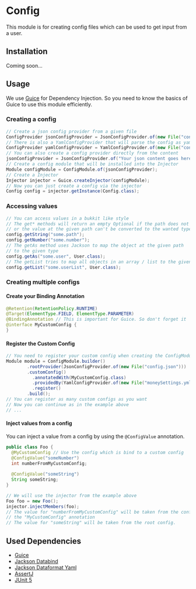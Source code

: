 # Config

This module is for creating config files which can be used to get input from a user.

## Installation

Coming soon...

## Usage

We use [Guice](https://github.com/google/guice) for Dependency Injection.
So you need to know the basics of Guice to use this module efficiently.

### Creating a config

```java
// Create a json config provider from a given file
ConfigProvider jsonConfigProvider = JsonConfigProvider.of(new File("config.json"));
// There is also a YamlConfigProvider that will parse the config as yaml
ConfigProvider yamlConfigProvider = YamlConfigProvider.of(new File("config.yaml"));
// You can also create a config provider directly from the content
jsonConfigProvider = JsonConfigProvider.of("Your json content goes here");
// Create a config module that will be installed into the Injector
Module configModule = ConfigModule.of(jsonConfigProvider);
// Create a Injector
Injector injector = Guice.createInjector(configModule);
// Now you can just create a config via the injector
Config config = injector.getInstance(Config.class);
```

### Accessing values

```java
// You can access values in a bukkit like style
// The get* methods will return an empty Optional if the path does not exists
// or the value at the given path can't be converted to the wanted type
config.getString("some.path");
config.getNumber("some.number");
// The getAs method uses Jackson to map the object at the given path
// to the given type
config.getAs("some.user", User.class);
// The getList tries to map all objects in an array / list to the given type
config.getList("some.userList", User.class);
```

### Creating multiple configs

#### Create your Binding Annotation

```java
@Retention(RetentionPolicy.RUNTIME)
@Target(ElementType.FIELD, ElementType.PARAMETER)
@BindingAnnotation // This is important for Guice. So don't forget it
@interface MyCustomConfig {
}
```

#### Register the Custom Config

```java
// You need to register your custom config when creating the ConfigModule
Module module = ConfigModule.builder()
        .rootProvider(JsonConfigProvider.of(new File("config.json")))
        .customConfig()
          .annotatedWith(MyCustomConfig.class)
          .providedBy(YamlConfigProvider.of(new File("moneySettings.yml")))
          .register()
        .build();
// You can register as many custom configs as you want
// Now you can continue as in the example above
// ...
```

#### Inject values from a config

You can inject a value from a config by using the `@ConfigValue` annotation.

```java
public class Foo {
  @MyCustomConfig // Use the config which is bind to a custom config
  @ConfigValue("someNumber")
  int numberFromMyCustomConfig;
  
  @ConfigValue("someString")
  String someString;
}

// We will use the injector from the example above
Foo foo = new Foo();
injector.injectMembers(foo);
// The value for "numberFromMyCustomConfig" will be taken from the config which was bind to
// the "MyCustomConfig" annotation
// The value for "someString" will be taken from the root config.
``` 

## Used Dependencies

- [Guice](https://github.com/google/guice)
- [Jackson Databind](https://github.com/FasterXML/jackson-databind)
- [Jackson Dataformat Yaml](https://github.com/FasterXML/jackson-dataformats-text/tree/master/yaml)
- [AssertJ](https://github.com/joel-costigliola/assertj-core)
- [JUnit 5](https://github.com/junit-team/junit5)
